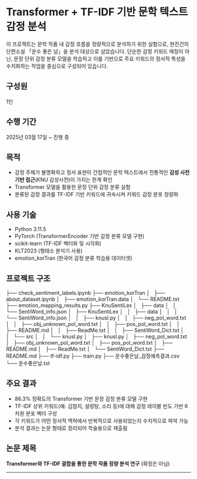 # Transformer + TF-IDF 기반 문학 텍스트 감정 분석

이 프로젝트는 문학 작품 내 감정 흐름을 정량적으로 분석하기 위한 실험으로, 현진건의 단편소설 「운수 좋은 날」을 분석 대상으로 삼았습니다. 단순한 감정 키워드 매칭이 아닌, 문장 단위 감정 분류 모델을 학습하고 이를 기반으로 주요 키워드의 정서적 특성을 수치화하는 작업을 중심으로 구성되어 있습니다.

## 구성원
1인

## 수행 기간
2025년 03월 17일 ~ 진행 중

## 목적

- 감정 주체가 불명확하고 정서 표현이 간접적인 문학 텍스트에서 전통적인 **감성 사전 기반 접근**(KNU 감성사전)이 가지는 한계 확인
- Transformer 모델을 활용한 문장 단위 감정 분류 실험
- 분류된 감정 결과를 TF-IDF 기반 키워드에 귀속시켜 키워드 감정 분포 정량화

## 사용 기술

- Python 3.11.5
- PyTorch (TransformerEncoder 기반 감정 분류 모델 구현)
- scikit-learn (TF-IDF 벡터화 및 시각화)
- KLT2023 (형태소 분석기 사용)
- emotion_korTran (한국어 감정 분류 학습용 데이터셋)

## 프로젝트 구조

├── check_sentiment_labels.ipynb
├── emotion_korTran
│   ├── about_dataset.ipynb
│   ├── emotion_korTran.data
│   └── README.txt
├── emotion_mapping_results.py
├── KnuSentiLex
│   ├── data
│   │   └── SentiWord_info.json
│   ├── KnuSentiLex
│   │   ├── data
│   │   │   └── SentiWord_info.json
│   │   ├── knusl.py
│   │   ├── neg_pol_word.txt
│   │   ├── obj_unknown_pol_word.txt
│   │   ├── pos_pol_word.txt
│   │   ├── README.md
│   │   ├── ReadMe.txt
│   │   ├── SentiWord_Dict.txt
│   │   └── src
│   │       └── knusl.py
│   ├── knusl.py
│   ├── neg_pol_word.txt
│   ├── obj_unknown_pol_word.txt
│   ├── pos_pol_word.txt
│   ├── README.md
│   ├── ReadMe.txt
│   └── SentiWord_Dict.txt
├── README.md
├── tf-idf.py
├── train.py
├── 운수좋은날_감정예측결과.csv
└── 운수좋은날.txt


## 주요 결과

- 86.3% 정확도의 Transformer 기반 문장 감정 분류 모델 구현
- TF-IDF 상위 키워드(예: 김첨지, 설렁탕, 소리 등)에 대해 감정 레이블 빈도 기반 6차원 분포 벡터 구성
- 각 키워드가 어떤 정서적 맥락에서 반복적으로 사용되었는지 수치적으로 파악 가능
- 분석 결과는 논문 형태로 정리되어 학술용으로 제출됨

## 논문 제목  
**Transformer와 TF-IDF 결합을 통한 문학 작품 정량 분석 연구** (확정은 아님)

---
